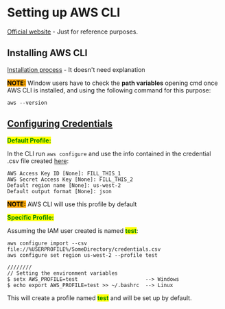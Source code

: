 # Setting up AWS CLI

[Official website](https://docs.aws.amazon.com/cli/index.html) - Just for reference purposes.

## Installing AWS CLI

[Installation process](https://docs.aws.amazon.com/cli/latest/userguide/getting-started-install.html) - It doesn't need explanation

<mark style="background-color:orange;">**NOTE:**</mark> Window users have to check the **path variables** opening cmd once AWS CLI is installed, and using the following command for this purpose:

`aws --version`

## [Configuring Credentials](https://docs.aws.amazon.com/cli/latest/userguide/cli-configure-quickstart.html)

<mark style="color:green;">**Default Profile:**</mark>

In the CLI run `aws configure` and use the info contained in the credential .csv file created [here](creating-an-user.md#creating-a-admin-user):

```
AWS Access Key ID [None]: FILL_THIS_1
AWS Secret Access Key [None]: FILL_THIS_2
Default region name [None]: us-west-2
Default output format [None]: json
```

<mark style="background-color:orange;">**NOTE:**</mark> AWS CLI will use this profile by default



<mark style="color:green;">**Specific Profile:**</mark>

Assuming the IAM user created is named <mark style="color:green;">**test**</mark>:

```
aws configure import --csv file://%USERPROFILE%/SomeDirectory/credentials.csv
aws configure set region us-west-2 --profile test

////////
// Setting the environment variables
$ setx AWS_PROFILE=test                      --> Windows
$ echo export AWS_PROFILE=test >> ~/.bashrc  --> Linux
```

This will create a profile named <mark style="color:green;">**test**</mark> <mark style="color:green;"></mark><mark style="color:green;"></mark> and will be set up by default.
